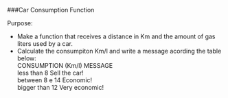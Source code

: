 ###Car Consumption Function

Purpose:

 - Make a function that receives a distance in Km and the amount of gas liters used by a car.          
 - Calculate the consumpiton Km/l and write a message acording the table below:        
    CONSUMPTION             (Km/l)          MESSAGE       
     less than                8           Sell the car!         
      between               8 e 14          Economic!        
    bigger than               12         Very economic!        
